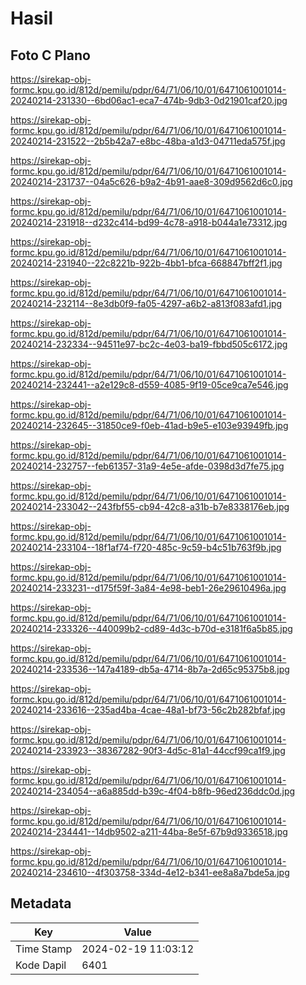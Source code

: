 # Hasil

## Foto C Plano

https://sirekap-obj-formc.kpu.go.id/812d/pemilu/pdpr/64/71/06/10/01/6471061001014-20240214-231330--6bd06ac1-eca7-474b-9db3-0d21901caf20.jpg

https://sirekap-obj-formc.kpu.go.id/812d/pemilu/pdpr/64/71/06/10/01/6471061001014-20240214-231522--2b5b42a7-e8bc-48ba-a1d3-04711eda575f.jpg

https://sirekap-obj-formc.kpu.go.id/812d/pemilu/pdpr/64/71/06/10/01/6471061001014-20240214-231737--04a5c626-b9a2-4b91-aae8-309d9562d6c0.jpg

https://sirekap-obj-formc.kpu.go.id/812d/pemilu/pdpr/64/71/06/10/01/6471061001014-20240214-231918--d232c414-bd99-4c78-a918-b044a1e73312.jpg

https://sirekap-obj-formc.kpu.go.id/812d/pemilu/pdpr/64/71/06/10/01/6471061001014-20240214-231940--22c8221b-922b-4bb1-bfca-668847bff2f1.jpg

https://sirekap-obj-formc.kpu.go.id/812d/pemilu/pdpr/64/71/06/10/01/6471061001014-20240214-232114--8e3db0f9-fa05-4297-a6b2-a813f083afd1.jpg

https://sirekap-obj-formc.kpu.go.id/812d/pemilu/pdpr/64/71/06/10/01/6471061001014-20240214-232334--94511e97-bc2c-4e03-ba19-fbbd505c6172.jpg

https://sirekap-obj-formc.kpu.go.id/812d/pemilu/pdpr/64/71/06/10/01/6471061001014-20240214-232441--a2e129c8-d559-4085-9f19-05ce9ca7e546.jpg

https://sirekap-obj-formc.kpu.go.id/812d/pemilu/pdpr/64/71/06/10/01/6471061001014-20240214-232645--31850ce9-f0eb-41ad-b9e5-e103e93949fb.jpg

https://sirekap-obj-formc.kpu.go.id/812d/pemilu/pdpr/64/71/06/10/01/6471061001014-20240214-232757--feb61357-31a9-4e5e-afde-0398d3d7fe75.jpg

https://sirekap-obj-formc.kpu.go.id/812d/pemilu/pdpr/64/71/06/10/01/6471061001014-20240214-233042--243fbf55-cb94-42c8-a31b-b7e8338176eb.jpg

https://sirekap-obj-formc.kpu.go.id/812d/pemilu/pdpr/64/71/06/10/01/6471061001014-20240214-233104--18f1af74-f720-485c-9c59-b4c51b763f9b.jpg

https://sirekap-obj-formc.kpu.go.id/812d/pemilu/pdpr/64/71/06/10/01/6471061001014-20240214-233231--d175f59f-3a84-4e98-beb1-26e29610496a.jpg

https://sirekap-obj-formc.kpu.go.id/812d/pemilu/pdpr/64/71/06/10/01/6471061001014-20240214-233326--440099b2-cd89-4d3c-b70d-e3181f6a5b85.jpg

https://sirekap-obj-formc.kpu.go.id/812d/pemilu/pdpr/64/71/06/10/01/6471061001014-20240214-233536--147a4189-db5a-4714-8b7a-2d65c95375b8.jpg

https://sirekap-obj-formc.kpu.go.id/812d/pemilu/pdpr/64/71/06/10/01/6471061001014-20240214-233616--235ad4ba-4cae-48a1-bf73-56c2b282bfaf.jpg

https://sirekap-obj-formc.kpu.go.id/812d/pemilu/pdpr/64/71/06/10/01/6471061001014-20240214-233923--38367282-90f3-4d5c-81a1-44ccf99ca1f9.jpg

https://sirekap-obj-formc.kpu.go.id/812d/pemilu/pdpr/64/71/06/10/01/6471061001014-20240214-234054--a6a885dd-b39c-4f04-b8fb-96ed236ddc0d.jpg

https://sirekap-obj-formc.kpu.go.id/812d/pemilu/pdpr/64/71/06/10/01/6471061001014-20240214-234441--14db9502-a211-44ba-8e5f-67b9d9336518.jpg

https://sirekap-obj-formc.kpu.go.id/812d/pemilu/pdpr/64/71/06/10/01/6471061001014-20240214-234610--4f303758-334d-4e12-b341-ee8a8a7bde5a.jpg


## Metadata

| Key        | Value               |
| ---------- | ------------------- |
| Time Stamp | 2024-02-19 11:03:12 |
| Kode Dapil | 6401                |



